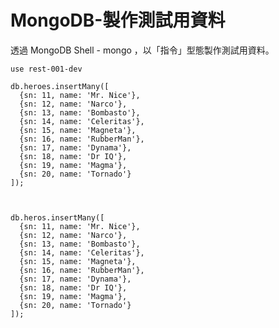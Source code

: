 # MongoDB-製作測試用資料

透過 MongoDB Shell - mongo  ，以「指令」型態製作測試用資料。


    use rest-001-dev
    
    db.heroes.insertMany([
      {sn: 11, name: 'Mr. Nice'},
      {sn: 12, name: 'Narco'},
      {sn: 13, name: 'Bombasto'},
      {sn: 14, name: 'Celeritas'},
      {sn: 15, name: 'Magneta'},
      {sn: 16, name: 'RubberMan'},
      {sn: 17, name: 'Dynama'},
      {sn: 18, name: 'Dr IQ'},
      {sn: 19, name: 'Magma'},
      {sn: 20, name: 'Tornado'}
    ]);



    db.heros.insertMany([
      {sn: 11, name: 'Mr. Nice'},
      {sn: 12, name: 'Narco'},
      {sn: 13, name: 'Bombasto'},
      {sn: 14, name: 'Celeritas'},
      {sn: 15, name: 'Magneta'},
      {sn: 16, name: 'RubberMan'},
      {sn: 17, name: 'Dynama'},
      {sn: 18, name: 'Dr IQ'},
      {sn: 19, name: 'Magma'},
      {sn: 20, name: 'Tornado'}
    ]);

